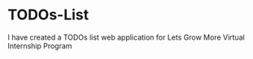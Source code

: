# TODOs-List
I have created a TODOs list web application for Lets Grow More Virtual Internship Program
